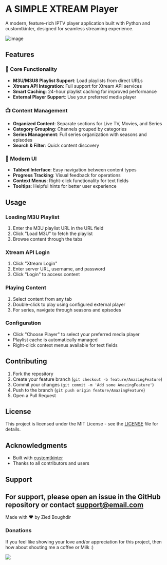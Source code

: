 # A SIMPLE XTREAM Player

A modern, feature-rich IPTV player application built with Python and customtkinter, designed for seamless streaming experience.

![image](https://github.com/user-attachments/assets/c6d61f90-ac7f-4f4f-af15-5d996952132c)


## Features

### 🎯 Core Functionality
- **M3U/M3U8 Playlist Support**: Load playlists from direct URLs
- **Xtream API Integration**: Full support for Xtream API services
- **Smart Caching**: 24-hour playlist caching for improved performance
- **External Player Support**: Use your preferred media player

### 📺 Content Management
- **Organized Content**: Separate sections for Live TV, Movies, and Series
- **Category Grouping**: Channels grouped by categories
- **Series Management**: Full series organization with seasons and episodes
- **Search & Filter**: Quick content discovery

### 🎨 Modern UI
- **Tabbed Interface**: Easy navigation between content types
- **Progress Tracking**: Visual feedback for operations
- **Context Menus**: Right-click functionality for text fields
- **Tooltips**: Helpful hints for better user experience

## Usage

### Loading M3U Playlist
1. Enter the M3U playlist URL in the URL field
2. Click "Load M3U" to fetch the playlist
3. Browse content through the tabs

### Xtream API Login
1. Click "Xtream Login"
2. Enter server URL, username, and password
3. Click "Login" to access content

### Playing Content
1. Select content from any tab
2. Double-click to play using configured external player
3. For series, navigate through seasons and episodes

### Configuration
- Click "Choose Player" to select your preferred media player
- Playlist cache is automatically managed
- Right-click context menus available for text fields

## Contributing

1. Fork the repository
2. Create your feature branch (`git checkout -b feature/AmazingFeature`)
3. Commit your changes (`git commit -m 'Add some AmazingFeature'`)
4. Push to the branch (`git push origin feature/AmazingFeature`)
5. Open a Pull Request

## License

This project is licensed under the MIT License - see the [LICENSE](LICENSE) file for details.

## Acknowledgments

- Built with [customtkinter](https://github.com/TomSchimansky/CustomTkinter)
- Thanks to all contributors and users

## Support

For support, please open an issue in the GitHub repository or contact [support@email.com](mailto:ziedboughdir@gmail.com)
---
Made with ❤️ by Zied Boughdir
### Donations
If you feel like showing your love and/or appreciation for this project, then how about shouting me a coffee or Milk :)

[<img src="https://github.com/zinzied/Website-login-checker/assets/10098794/24f9935f-3637-4607-8980-06124c2d0225">](https://www.buymeacoffee.com/Zied)
